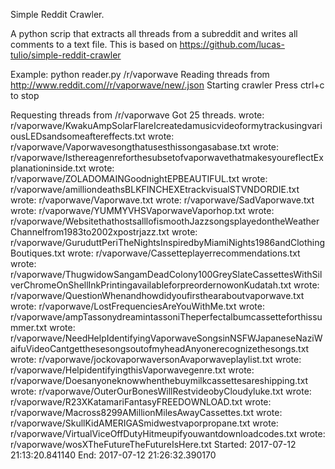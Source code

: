 Simple Reddit Crawler.

A python scrip that extracts all threads from a subreddit and writes all comments to a text file. 
This is based on https://github.com/lucas-tulio/simple-reddit-crawler

Example:
python reader.py /r/vaporwave
Reading threads from http://www.reddit.com//r/vaporwave/new/.json
Starting crawler
Press ctrl+c to stop

Requesting threads from /r/vaporwave
Got 25 threads.
wrote: r/vaporwave/KwakuAmpSolarFlareIcreatedamusicvideoformytrackusingvariousLEDsandsomeaftereffects.txt
wrote: r/vaporwave/Vaporwavesongthatusesthissongasabase.txt
wrote: r/vaporwave/IsthereagenreforthesubsetofvaporwavethatmakesyoureflectExplanationinside.txt
wrote: r/vaporwave/ZOLADOMAINGoodnightEPBEAUTIFUL.txt
wrote: r/vaporwave/amilliondeathsBLKFINCHEXEtrackvisualSTVNDORDIE.txt
wrote: r/vaporwave/Vaporwave.txt
wrote: r/vaporwave/SadVaporwave.txt
wrote: r/vaporwave/YUMMYVHSVaporwaveVaporhop.txt
wrote: r/vaporwave/WebsitethathostsalllofismoothJazzsongsplayedontheWeatherChannelfrom1983to2002xpostrjazz.txt
wrote: r/vaporwave/GuruduttPeriTheNightsInspiredbyMiamiNights1986andClothingBoutiques.txt
wrote: r/vaporwave/Cassetteplayerrecommendations.txt
wrote: r/vaporwave/ThugwidowSangamDeadColony100GreySlateCassettesWithSilverChromeOnShellInkPrintingavailableforpreordernowonKudatah.txt
wrote: r/vaporwave/QuestionWhenandhowdidyoufirsthearaboutvaporwave.txt
wrote: r/vaporwave/LostFrequenciesAreYouWithMe.txt
wrote: r/vaporwave/ampTassonydreamintassoniTheperfectalbumcassetteforthissummer.txt
wrote: r/vaporwave/NeedHelpIdentifyingVaporwaveSongsinNSFWJapaneseNaziWaifuVideoCantgetthesesongsoutofmyheadAnyonerecognizethesongs.txt
wrote: r/vaporwave/jockovaporwaversonAvaporwaveplaylist.txt
wrote: r/vaporwave/HelpidentifyingthisVaporwavegenre.txt
wrote: r/vaporwave/Doesanyoneknowwhenthebuymilkcassettesareshipping.txt
wrote: r/vaporwave/OuterOurBonesWillRestvideobyCloudyluke.txt
wrote: r/vaporwave/R23XKatamariFantasyFREEDOWNLOAD.txt
wrote: r/vaporwave/Macross8299AMillionMilesAwayCassettes.txt
wrote: r/vaporwave/SkullKidAMERIGASmidwestvaporpropane.txt
wrote: r/vaporwave/VirtualViceOffDutyHitmeupifyouwantdownloadcodes.txt
wrote: r/vaporwave/wosXTheFutureTheFutureIsHere.txt
Started: 2017-07-12 21:13:20.841140 End: 2017-07-12 21:26:32.390170
